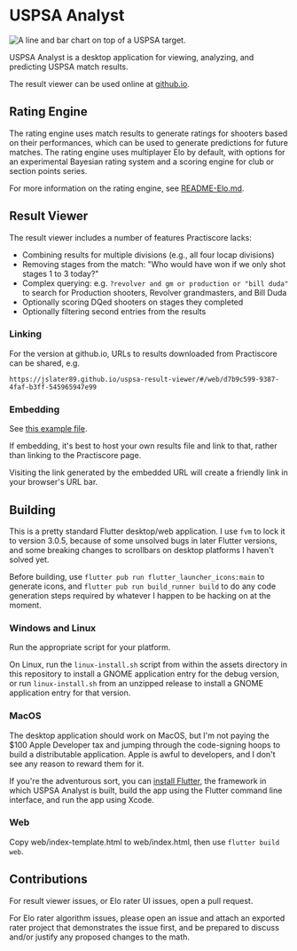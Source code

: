 # USPSA Analyst
![A line and bar chart on top of a USPSA target.](https://github.com/jslater89/uspsa-result-viewer/blob/develop/assets/icon.png?raw=true)

USPSA Analyst is a desktop application for viewing, analyzing, and predicting USPSA match results.

The result viewer can be used online at [github.io](https://jslater89.github.io/uspsa-result-viewer).

## Rating Engine
The rating engine uses match results to generate ratings for shooters based on their performances,
which can be used to generate predictions for future matches. The rating engine uses multiplayer
Elo by default, with options for an experimental Bayesian rating system and a scoring engine for
club or section points series.

For more information on the rating engine, see [README-Elo.md](https://github.com/jslater89/uspsa-result-viewer/blob/develop/README-Elo.md).

## Result Viewer
The result viewer includes a number of features Practiscore lacks:
* Combining results for multiple divisions (e.g., all four locap divisions)
* Removing stages from the match: "Who would have won if we only shot stages 1 to 3 today?"
* Complex querying: e.g. `?revolver and gm or production or "bill duda"` to search for Production
shooters, Revolver grandmasters, and Bill Duda
* Optionally scoring DQed shooters on stages they completed
* Optionally filtering second entries from the results

### Linking
For the version at github.io, URLs to results downloaded from Practiscore can be shared, e.g.

`https://jslater89.github.io/uspsa-result-viewer/#/web/d7b9c599-9387-4faf-b3ff-545965947e99`

### Embedding
See [this example file](https://github.com/jslater89/uspsa-result-viewer/blob/master/embedded-index.html).

If embedding, it's best to host your own results file and link to that, rather
than linking to the Practiscore page.

Visiting the link generated by the embedded URL will create a friendly link in
your browser's URL bar.

## Building
This is a pretty standard Flutter desktop/web application. I use `fvm` to lock it to version 3.0.5,
because of some unsolved bugs in later Flutter versions, and some breaking changes to scrollbars on
desktop platforms I haven't solved yet.

Before building, use `flutter pub run flutter_launcher_icons:main` to generate icons, and
`flutter pub run build_runner build` to do any code generation steps required by whatever I happen
to be hacking on at the moment.

### Windows and Linux
Run the appropriate script for your platform.

On Linux, run the `linux-install.sh` script from within the assets directory in this repository
to install a GNOME application entry for the debug version, or run `linux-install.sh` from an
unzipped release to install a GNOME application entry for that version.

### MacOS
The desktop application should work on MacOS, but I'm not paying the $100 Apple Developer tax and
jumping through the code-signing hoops to build a distributable application. Apple is awful to
developers, and I don't see any reason to reward them for it.

If you're the adventurous sort, you can [install Flutter](https://docs.flutter.dev/get-started/install/macos),
the framework in which USPSA Analyst is built, build the app using the Flutter command line
interface, and run the app using Xcode.

### Web
Copy web/index-template.html to web/index.html, then use `flutter build web`.

## Contributions
For result viewer issues, or Elo rater UI issues, open a pull request.

For Elo rater algorithm issues, please open an issue and attach an exported rater project that
demonstrates the issue first, and be prepared to discuss and/or justify any proposed changes to the
math.
